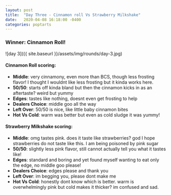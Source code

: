 ```yaml
---
layout: post
title:  "Day Three - Cinnamon roll Vs Strawberry Milkshake"
date:   2020-04-08 16:18:00 -0400
categories: poptarts
---
```


### Winner: Cinnamon Roll!

![day 3]({{ site.baseurl }}/assets/img/rounds/day-3.jpg)

#### Cinnamon Roll scoring:
 * **Middle**: very cinnamony, even more than BCS, though less frosting flavor! I thought I wouldnt like less frosting but it kinda works here.
 * **50/50**: starts off kinda bland but then the cinnamon kicks in as an aftertaste? weird but yummy
 * **Edges**: tastes like nothing, doesnt even get frosting to help
 * **Dealers Choice**: middle goo all the way
 * **Left Over**: 50/50 is nice, like little baby cinnamon bites
 * **Hot Vs Cold**: warm was better but even as cold sludge it was yummy!

#### Strawberry Milkshake scoring:
 * **Middle**: omg tastes pink. does it taste like strawberries? god I hope strawberries do not taste like this. I am being poisoned by pink sugar
 * **50/50**: slightly less pink flavor, still cannot actually tell you what it tastes like!
 * **Edges**: standard and boring and yet found myself wanting to eat only the edge, no middle goo please!
 * **Dealers Choice**: edges please and thank you
 * **Left Over**: im begging you, please dont make me
 * **Hot Vs Cold**: honestly dont know which is better. warm is overwhelmingly pink but cold makes it thicker? im confused and sad.
